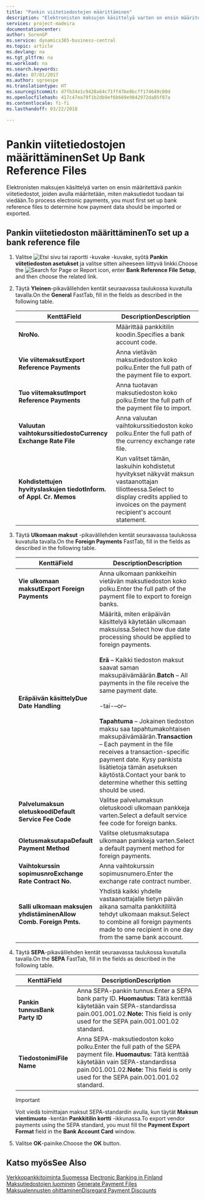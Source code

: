 ```yaml
---
title: "Pankin viitetiedostojen määrittäminen"
description: "Elektronisten maksujen käsittelyä varten on ensin määritettävä pankin viitetiedostot, joiden avulla määritetään, miten maksutiedot tuodaan tai viedään."
services: project-madeira
documentationcenter: 
author: SorenGP
ms.service: dynamics365-business-central
ms.topic: article
ms.devlang: na
ms.tgt_pltfrm: na
ms.workload: na
ms.search.keywords: 
ms.date: 07/01/2017
ms.author: sgroespe
ms.translationtype: HT
ms.sourcegitcommit: d7fb34e1c9428a64c71ff47be8bcff174649c00d
ms.openlocfilehash: 417c47ea79f1b2db9ef6b669e9842972da85f87a
ms.contentlocale: fi-fi
ms.lasthandoff: 03/22/2018

---
```

# <a name="set-up-bank-reference-files"></a><span data-ttu-id="ca6d8-103">Pankin viitetiedostojen määrittäminen</span><span class="sxs-lookup"><span data-stu-id="ca6d8-103">Set Up Bank Reference Files</span></span>
<span data-ttu-id="ca6d8-104">Elektronisten maksujen käsittelyä varten on ensin määritettävä pankin viitetiedostot, joiden avulla määritetään, miten maksutiedot tuodaan tai viedään.</span><span class="sxs-lookup"><span data-stu-id="ca6d8-104">To process electronic payments, you must first set up bank reference files to determine how payment data should be imported or exported.</span></span>  

## <a name="to-set-up-a-bank-reference-file"></a><span data-ttu-id="ca6d8-105">Pankin viitetiedoston määrittäminen</span><span class="sxs-lookup"><span data-stu-id="ca6d8-105">To set up a bank reference file</span></span>  

1.  <span data-ttu-id="ca6d8-106">Valitse ![Etsi sivu tai raportti -kuvake](../../media/ui-search/search_small.png "Etsi sivu tai raportti -kuvake") -kuvake, syötä **Pankin viitetiedoston asetukset** ja valitse sitten aiheeseen liittyvä linkki.</span><span class="sxs-lookup"><span data-stu-id="ca6d8-106">Choose the ![Search for Page or Report](../../media/ui-search/search_small.png "Search for Page or Report icon") icon, enter **Bank Reference File Setup**, and then choose the related link.</span></span>  
2.  <span data-ttu-id="ca6d8-107">Täytä **Yleinen**-pikavälilehden kentät seuraavassa taulukossa kuvatulla tavalla.</span><span class="sxs-lookup"><span data-stu-id="ca6d8-107">On the **General** FastTab, fill in the fields as described in the following table.</span></span>  

    |<span data-ttu-id="ca6d8-108">Kenttä</span><span class="sxs-lookup"><span data-stu-id="ca6d8-108">Field</span></span>|<span data-ttu-id="ca6d8-109">Description</span><span class="sxs-lookup"><span data-stu-id="ca6d8-109">Description</span></span>|  
    |---------------------------------|---------------------------------------|  
    |<span data-ttu-id="ca6d8-110">**Nro**</span><span class="sxs-lookup"><span data-stu-id="ca6d8-110">**No.**</span></span>|<span data-ttu-id="ca6d8-111">Määrittää pankkitilin koodin.</span><span class="sxs-lookup"><span data-stu-id="ca6d8-111">Specifies a bank account code.</span></span>|  
    |<span data-ttu-id="ca6d8-112">**Vie viitemaksut**</span><span class="sxs-lookup"><span data-stu-id="ca6d8-112">**Export Reference Payments**</span></span>|<span data-ttu-id="ca6d8-113">Anna vietävän maksutiedoston koko polku.</span><span class="sxs-lookup"><span data-stu-id="ca6d8-113">Enter the full path of the payment file to export.</span></span>|  
    |<span data-ttu-id="ca6d8-114">**Tuo viitemaksut**</span><span class="sxs-lookup"><span data-stu-id="ca6d8-114">**Import Reference Payments**</span></span>|<span data-ttu-id="ca6d8-115">Anna tuotavan maksutiedoston koko polku.</span><span class="sxs-lookup"><span data-stu-id="ca6d8-115">Enter the full path of the payment file to import.</span></span>|  
    |<span data-ttu-id="ca6d8-116">**Valuutan vaihtokurssitiedosto**</span><span class="sxs-lookup"><span data-stu-id="ca6d8-116">**Currency Exchange Rate File**</span></span>|<span data-ttu-id="ca6d8-117">Anna valuutan vaihtokurssitiedoston koko polku.</span><span class="sxs-lookup"><span data-stu-id="ca6d8-117">Enter the full path of the currency exchange rate file.</span></span>|  
    |<span data-ttu-id="ca6d8-118">**Kohdistettujen hyvityslaskujen tiedot**</span><span class="sxs-lookup"><span data-stu-id="ca6d8-118">**Inform. of Appl. Cr. Memos**</span></span>|<span data-ttu-id="ca6d8-119">Kun valitset tämän, laskuihin kohdistetut hyvitykset näkyvät maksun vastaanottajan tiliotteessa.</span><span class="sxs-lookup"><span data-stu-id="ca6d8-119">Select to display credits applied to invoices on the payment recipient's account statement.</span></span>|  

3.  <span data-ttu-id="ca6d8-120">Täytä **Ulkomaan maksut** -pikavälilehden kentät seuraavassa taulukossa kuvatulla tavalla.</span><span class="sxs-lookup"><span data-stu-id="ca6d8-120">On the **Foreign Payments** FastTab, fill in the fields as described in the following table.</span></span>  

    |<span data-ttu-id="ca6d8-121">Kenttä</span><span class="sxs-lookup"><span data-stu-id="ca6d8-121">Field</span></span>|<span data-ttu-id="ca6d8-122">Description</span><span class="sxs-lookup"><span data-stu-id="ca6d8-122">Description</span></span>|  
    |---------------------------------|---------------------------------------|  
    |<span data-ttu-id="ca6d8-123">**Vie ulkomaan maksut**</span><span class="sxs-lookup"><span data-stu-id="ca6d8-123">**Export Foreign Payments**</span></span>|<span data-ttu-id="ca6d8-124">Anna ulkomaan pankkeihin vietävän maksutiedoston koko polku.</span><span class="sxs-lookup"><span data-stu-id="ca6d8-124">Enter the full path of the payment file to export to foreign banks.</span></span>|  
    |<span data-ttu-id="ca6d8-125">**Eräpäivän käsittely**</span><span class="sxs-lookup"><span data-stu-id="ca6d8-125">**Due Date Handling**</span></span>|<span data-ttu-id="ca6d8-126">Määritä, miten eräpäivän käsittelyä käytetään ulkomaan maksuissa.</span><span class="sxs-lookup"><span data-stu-id="ca6d8-126">Select how due date processing should be applied to foreign payments.</span></span><br /><br /> <span data-ttu-id="ca6d8-127">**Erä** – Kaikki tiedoston maksut saavat saman maksupäivämäärän.</span><span class="sxs-lookup"><span data-stu-id="ca6d8-127">**Batch** – All payments in the file receive the same payment date.</span></span><br /><br /> <span data-ttu-id="ca6d8-128">-tai-</span><span class="sxs-lookup"><span data-stu-id="ca6d8-128">–or–</span></span><br /><br /> <span data-ttu-id="ca6d8-129">**Tapahtuma** – Jokainen tiedoston maksu saa tapahtumakohtaisen maksupäivämäärän.</span><span class="sxs-lookup"><span data-stu-id="ca6d8-129">**Transaction** – Each payment in the file receives a transaction-specific payment date.</span></span> <span data-ttu-id="ca6d8-130">Kysy pankista lisätietoja tämän asetuksen käytöstä.</span><span class="sxs-lookup"><span data-stu-id="ca6d8-130">Contact your bank to determine whether this setting should be used.</span></span>|  
    |<span data-ttu-id="ca6d8-131">**Palvelumaksun oletuskoodi**</span><span class="sxs-lookup"><span data-stu-id="ca6d8-131">**Default Service Fee Code**</span></span>|<span data-ttu-id="ca6d8-132">Valitse palvelumaksun oletuskoodi ulkomaan pankkeja varten.</span><span class="sxs-lookup"><span data-stu-id="ca6d8-132">Select a default service fee code for foreign banks.</span></span>|  
    |<span data-ttu-id="ca6d8-133">**Oletusmaksutapa**</span><span class="sxs-lookup"><span data-stu-id="ca6d8-133">**Default Payment Method**</span></span>|<span data-ttu-id="ca6d8-134">Valitse oletusmaksutapa ulkomaan pankkeja varten.</span><span class="sxs-lookup"><span data-stu-id="ca6d8-134">Select a default payment method for foreign payments.</span></span>|  
    |<span data-ttu-id="ca6d8-135">**Vaihtokurssin sopimusnro**</span><span class="sxs-lookup"><span data-stu-id="ca6d8-135">**Exchange Rate Contract No.**</span></span>|<span data-ttu-id="ca6d8-136">Anna vaihtokurssin sopimusnumero.</span><span class="sxs-lookup"><span data-stu-id="ca6d8-136">Enter the exchange rate contract number.</span></span>|  
    |<span data-ttu-id="ca6d8-137">**Salli ulkomaan maksujen yhdistäminen**</span><span class="sxs-lookup"><span data-stu-id="ca6d8-137">**Allow Comb. Foreign Pmts.**</span></span>|<span data-ttu-id="ca6d8-138">Yhdistä kaikki yhdelle vastaanottajalle tietyn päivän aikana samalta pankkitililtä tehdyt ulkomaan maksut.</span><span class="sxs-lookup"><span data-stu-id="ca6d8-138">Select to combine all foreign payments made to one recipient in one day from the same bank account.</span></span>|  

4.  <span data-ttu-id="ca6d8-139">Täytä **SEPA**-pikavälilehden kentät seuraavassa taulukossa kuvatulla tavalla.</span><span class="sxs-lookup"><span data-stu-id="ca6d8-139">On the **SEPA** FastTab, fill in the fields as described in the following table.</span></span>  

    |<span data-ttu-id="ca6d8-140">Kenttä</span><span class="sxs-lookup"><span data-stu-id="ca6d8-140">Field</span></span>|<span data-ttu-id="ca6d8-141">Description</span><span class="sxs-lookup"><span data-stu-id="ca6d8-141">Description</span></span>|  
    |---------------------------------|---------------------------------------|  
    |<span data-ttu-id="ca6d8-142">**Pankin tunnus**</span><span class="sxs-lookup"><span data-stu-id="ca6d8-142">**Bank Party ID**</span></span>|<span data-ttu-id="ca6d8-143">Anna SEPA-pankin tunnus.</span><span class="sxs-lookup"><span data-stu-id="ca6d8-143">Enter a SEPA bank party ID.</span></span> <span data-ttu-id="ca6d8-144">**Huomautus:** Tätä kenttää käytetään vain SEPA-standardissa pain.001.001.02.</span><span class="sxs-lookup"><span data-stu-id="ca6d8-144">**Note:**  This field is only used for the SEPA pain.001.001.02 standard.</span></span>|  
    |<span data-ttu-id="ca6d8-145">**Tiedostonimi**</span><span class="sxs-lookup"><span data-stu-id="ca6d8-145">**File Name**</span></span>|<span data-ttu-id="ca6d8-146">Anna SEPA-maksutiedoston koko polku.</span><span class="sxs-lookup"><span data-stu-id="ca6d8-146">Enter the full path of the SEPA payment file.</span></span> <span data-ttu-id="ca6d8-147">**Huomautus:** Tätä kenttää käytetään vain SEPA-standardissa pain.001.001.02.</span><span class="sxs-lookup"><span data-stu-id="ca6d8-147">**Note:**  This field is only used for the SEPA pain.001.001.02 standard.</span></span>|  

    > [!IMPORTANT]  
    >  <span data-ttu-id="ca6d8-148">Voit viedä toimittajan maksut SEPA-standardin avulla, kun täytät **Maksun vientimuoto** -kentän **Pankkitilin kortti** -ikkunassa.</span><span class="sxs-lookup"><span data-stu-id="ca6d8-148">To export vendor payments using the SEPA standard, you must fill the **Payment Export Format** field in the **Bank Account Card** window.</span></span>  

5.  <span data-ttu-id="ca6d8-149">Valitse **OK**-painike.</span><span class="sxs-lookup"><span data-stu-id="ca6d8-149">Choose the **OK** button.</span></span>  

## <a name="see-also"></a><span data-ttu-id="ca6d8-150">Katso myös</span><span class="sxs-lookup"><span data-stu-id="ca6d8-150">See Also</span></span>  
 <span data-ttu-id="ca6d8-151">[Verkkopankkitoiminta Suomessa](electronic-banking-in-finland.md) </span><span class="sxs-lookup"><span data-stu-id="ca6d8-151">[Electronic Banking in Finland](electronic-banking-in-finland.md) </span></span>  
 <span data-ttu-id="ca6d8-152">[Maksutiedostojen luominen](how-to-generate-payment-files.md) </span><span class="sxs-lookup"><span data-stu-id="ca6d8-152">[Generate Payment Files](how-to-generate-payment-files.md) </span></span>  
 [<span data-ttu-id="ca6d8-153">Maksualennusten ohittaminen</span><span class="sxs-lookup"><span data-stu-id="ca6d8-153">Disregard Payment Discounts</span></span>](how-to-disregard-payment-discounts.md)

